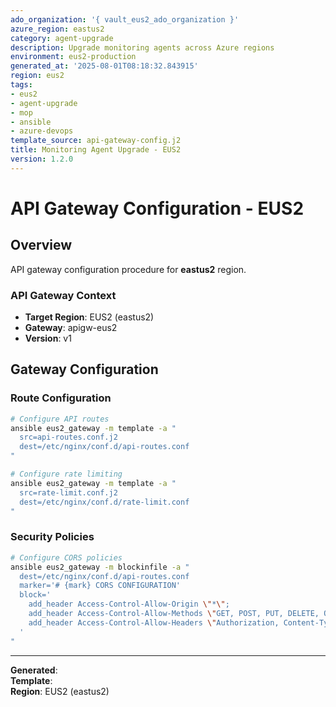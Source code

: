 ```yaml
---
ado_organization: '{ vault_eus2_ado_organization }'
azure_region: eastus2
category: agent-upgrade
description: Upgrade monitoring agents across Azure regions
environment: eus2-production
generated_at: '2025-08-01T08:18:32.843915'
region: eus2
tags:
- eus2
- agent-upgrade
- mop
- ansible
- azure-devops
template_source: api-gateway-config.j2
title: Monitoring Agent Upgrade - EUS2
version: 1.2.0
---
```



# API Gateway Configuration - EUS2

## Overview

API gateway configuration procedure for **eastus2** region.

### API Gateway Context

- **Target Region**: EUS2 (eastus2)
- **Gateway**: apigw-eus2
- **Version**: v1

## Gateway Configuration

### Route Configuration
```bash
# Configure API routes
ansible eus2_gateway -m template -a "
  src=api-routes.conf.j2
  dest=/etc/nginx/conf.d/api-routes.conf
"

# Configure rate limiting
ansible eus2_gateway -m template -a "
  src=rate-limit.conf.j2
  dest=/etc/nginx/conf.d/rate-limit.conf
"
```

### Security Policies
```bash
# Configure CORS policies
ansible eus2_gateway -m blockinfile -a "
  dest=/etc/nginx/conf.d/api-routes.conf
  marker='# {mark} CORS CONFIGURATION'
  block='
    add_header Access-Control-Allow-Origin \"*\";
    add_header Access-Control-Allow-Methods \"GET, POST, PUT, DELETE, OPTIONS\";
    add_header Access-Control-Allow-Headers \"Authorization, Content-Type\";
  '
"
```

---

**Generated**:   
**Template**:   
**Region**: EUS2 (eastus2)